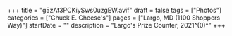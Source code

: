 +++
title = "g5zAt3PCKiySws0uzgEW.avif"
draft = false
tags = ["Photos"]
categories = ["Chuck E. Cheese's"]
pages = ["Largo, MD (1100 Shoppers Way)"]
startDate = ""
description = "Largo's Prize Counter, 2021^(0)^"
+++
